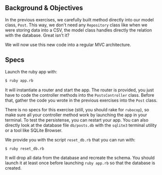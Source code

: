 ## Background & Objectives

In the previous exercises, we carefully built method directly into our
model class, `Post`. This way, we don't need any `Repository` class like
when we were storing data into a CSV, the model class handles directly
the relation with the database. Great isn't it?

We will now use this new code into a regular MVC architecture.

## Specs

Launch the ruby app with:

```bash
$ ruby app.rb
```

It will instantiate a router and start the app. The router is provided,
you just have to code the controller methods into the `PostsController` class.
Before that, gather the code you wrote in the previous exercises into the
`Post` class.

There is no specs for this exercise (still, you should rake for `rubocop`),
so make sure all your controller method work by launching the app in your terminal.
To test the persistense, you can restart your app. You can also directly look
at the database file `db/posts.db` with the `sqlite3` terminal utility or
a tool like SQLite Browser.

We provide you with the script `reset_db.rb` that you can run with:

```bash
$ ruby reset_db.rb
```

It will drop all data from the database and recreate the schema. You should launch
it at least once before launching `ruby app.rb` so that the database is created.
